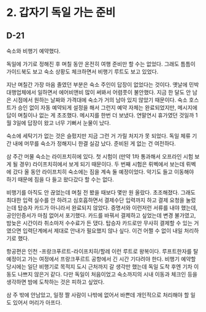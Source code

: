 # 2. 갑자기 독일 가는 준비

## D-21

숙소와 비행기 예약했다.

독일에 가기로 정해진 후 며칠 동안 온전히 여행 준비만 할 수는 없었다. 그래도 틈틈이 가이드북도 보고 숙소 상황도 체크하면서 비행기 루트도 보고 있었다.

지난 며칠간 가장 마음 졸였던 부분은 숙소 주인이 답장이 없었다는 것이다. 옛날에 민박 대행업체에서 일하면서 에어비앤비 많이 써봐서 어렴풋이 불안했다. 지금 한 달도 안 남은 시점에서 원하는 날짜와 가격대에 숙소가 거의 남아 있지 않았기 때문이다. 숙소 호스트가 승인 없이 자동 예약되게 설정을 해서 그런지 예약 자체는 완료되었지만, 메시지에 답이 며칠이나 없는 게 초조했다. 메시지를 한번 더 보냈다. 연말연시 휴가였던 것일까 1월 3일에 답장이 왔고 너무 기뻐서 눈물이 났다.

숙소에 세탁기가 없는 것은 슬펐지만 지금 그런 거 가릴 처지가 못 되었다. 독일 체류 기간 내에 머무를 숙소가 정해지니 한결 실감 났다. 준비된 게 없는 건 여전하다.

삼 주간 머물 숙소는 라이프치히에 있다. 첫 시험이 (만약 1차 통과해서 오프라인 시험 보게 될 경우) 라이프치히에서 보게 되기 때문이다. 두 번째 시험은 뤼벡에서 보는데 뤼벡에 갔다 올 동안 라이프치히 숙소에는 짐을 계속 둘 예정이었다. 악기도 들고 이동해야 하기 때문에 짐을 다 들고 왔다갔다 할 수는 없다.

비행기를 아직도 안 끊었는데 며칠 전 봤을 때보다 몇만 원 올랐다. 초조해졌다. 그래도 최대한 입력 실수를 안 하려고 심호흡하면서 결제수단 입력까지 하고 결제 요청을 눌렀는데 탑승자 카드가 아니라서 완료되지 않았다. 증명서와 이런저런 서류를 내야 했는데, 공인인증서가 마침 없어서 포기했다. 카드를 바꿔서 결제하고 싶었는데 변경 불가였고, 밤늦은 시간이라 취소마저 수수료가 든 댔다. 탑승자 카드로만 무사히 결제할 수 있는 거였으면 입력단계에서 제대로 안내가 필요했지 않나 싶다. 이건 어쩔 수 없이 내일 처리하기로 했다.

항공편은 인천 -프랑크푸르트-라이프치히/할레 이런 루트로 왕복이다. 루프트한자를 탈 예정이고 가는 여정에서 프랑크푸르트 공항에서 긴 시간 기다려야 한다. 비행기 예약할 당시에는 일단 비행기로 목적지 도시 근처까지 갈 생각만 했는데 독일 도착 후엔 기차 이동도 나쁘지 않은거 같다. 다만 독일이 처음이었고 숙소까지의 시내 이동과 체크인 등을 생각하면 밤에 도착하는 것은 피하고 싶었다.

삼 주 밖에 안남았고, 일정 짤 사람이 나밖에 없어서 바쁜데 개인적으로 처리해야 할 일도 있어서 머리가 아프다.
